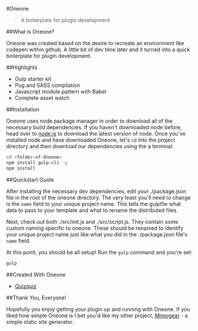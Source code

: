 #Oneone

> A boilerplate for plugin development

##What is Oneone?

Oneone was created based on the desire to recreate an environment like codepen within github. A little bit of dev time later and it turned into a quick boilerplate for plugin development.

##Highlights

* Gulp starter kit
* Pug and SASS compilation
* Javascript module pattern with Babel
* Complete asset watch

##Installation

Oneone uses node package manager in order to download all of the necessary build dependencies. If you haven't downloaded node before, head over to [node.js](https://nodejs.org/en/) to download the latest version of node. Once you've installed node and have downloaded Oneone, let's `cd` into the project directory and then download our dependencies using the a terminal:

```sh
cd <folder-of-Oneone>
npm install gulp-cli -g
npm install
```

##Quickstart Guide

After installing the necessary dev dependencies, edit your ./package.json file in the root of the oneone directory. The very least you'll need to change is the `name` field to your unique project name. This tells the gulpfile what data to pass to your template and what to rename the distributed files.

Next, check out both ./src/init.js and ./src/script.js. They contain some custom naming specific to oneone. These should be renamed to identify your unique project name just like what you did in the ./package.json file's `name` field.

At this point, you should be all setup! Run the `gulp` command and you're set:

```sh
gulp
```

##Created With Oneone

* [Quizquiz](https://github.com/mimoduo/Quizquiz)

##Thank You, Everyone!

Hopefully you enjoy getting your plugin up and running with Oneone. If you liked how simple Oneone is I bet you'd like my other project, [Mimogear](https://github.com/mimoduo/Mimogear) - a simple static site generator.
